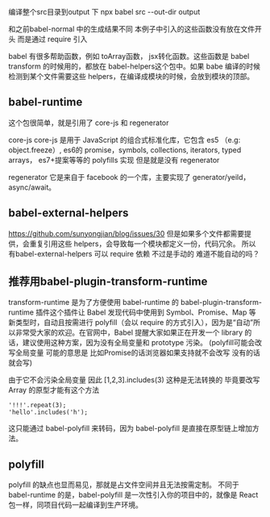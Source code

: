 
编译整个src目录到output 下
npx babel src --out-dir  output


和之前babel-normal 中的生成结果不同  本例子中引入的这些函数没有放在文件开头  而是通过 require 引入

babel 有很多帮助函数，例如 toArray函数， jsx转化函数。这些函数是 babel transform 的时候用的，都放在 babel-helpers这个包中。如果 babe 编译的时候检测到某个文件需要这些 helpers，在编译成模块的时候，会放到模块的顶部。

## babel-runtime
这个包很简单，就是引用了 core-js 和 regenerator

core-js
core-js 是用于 JavaScript 的组合式标准化库，它包含 es5 （e.g: object.freeze）, es6的 promise，symbols, collections, iterators, typed arrays， es7+提案等等的 polyfills 实现  但是就是没有 regenerator

regenerator
它是来自于 facebook 的一个库，主要实现了 generator/yeild， async/await。




## babel-external-helpers
https://github.com/sunyongjian/blog/issues/30
但是如果多个文件都需要提供，会重复引用这些 helpers，会导致每一个模块都定义一份，代码冗余。
所以有babel-external-helpers 可以 require 依赖 不过是手动的
难道不能自动的吗？

## 推荐用babel-plugin-transform-runtime
transform-runtime 是为了方便使用 babel-runtime 的
babel-plugin-transform-runtime 插件这个插件让 Babel 发现代码中使用到 Symbol、Promise、Map 等新类型时，自动且按需进行 polyfill（会以 require 的方式引入），因为是“自动”所以非常受大家的欢迎。在官网中，Babel 提醒大家如果正在开发一个 library 的话，建议使用这种方案，因为没有全局变量和 prototype 污染。
(polyfill可能会改写全局变量  可能的意思是  比如Promise的话浏览器如果支持就不会改写 没有的话就会写)

由于它不会污染全局变量  因此 [1,2,3].includes(3) 这种是无法转换的  毕竟要改写 Array 的原型才能有这个方法
```
'!!!'.repeat(3);
'hello'.includes('h');
```
这只能通过 babel-polyfill 来转码，因为 babel-polyfill 是直接在原型链上增加方法。


## polyfill
polyfill 的缺点也显而易见，那就是占文件空间并且无法按需定制。
不同于 babel-runtime 的是，babel-polyfill 是一次性引入你的项目中的，就像是 React 包一样，同项目代码一起编译到生产环境。
